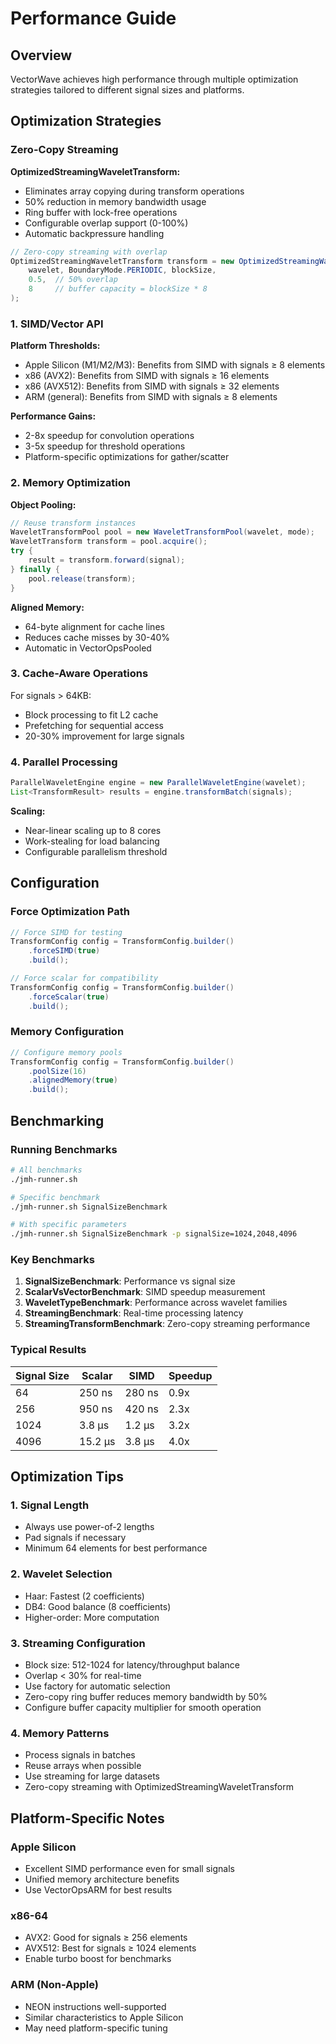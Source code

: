 # Performance Guide

## Overview

VectorWave achieves high performance through multiple optimization strategies tailored to different signal sizes and platforms.

## Optimization Strategies

### Zero-Copy Streaming

**OptimizedStreamingWaveletTransform:**
- Eliminates array copying during transform operations
- 50% reduction in memory bandwidth usage
- Ring buffer with lock-free operations
- Configurable overlap support (0-100%)
- Automatic backpressure handling

```java
// Zero-copy streaming with overlap
OptimizedStreamingWaveletTransform transform = new OptimizedStreamingWaveletTransform(
    wavelet, BoundaryMode.PERIODIC, blockSize, 
    0.5,  // 50% overlap
    8     // buffer capacity = blockSize * 8
);
```

### 1. SIMD/Vector API

**Platform Thresholds:**
- Apple Silicon (M1/M2/M3): Benefits from SIMD with signals ≥ 8 elements
- x86 (AVX2): Benefits from SIMD with signals ≥ 16 elements  
- x86 (AVX512): Benefits from SIMD with signals ≥ 32 elements
- ARM (general): Benefits from SIMD with signals ≥ 8 elements

**Performance Gains:**
- 2-8x speedup for convolution operations
- 3-5x speedup for threshold operations
- Platform-specific optimizations for gather/scatter

### 2. Memory Optimization

**Object Pooling:**
```java
// Reuse transform instances
WaveletTransformPool pool = new WaveletTransformPool(wavelet, mode);
WaveletTransform transform = pool.acquire();
try {
    result = transform.forward(signal);
} finally {
    pool.release(transform);
}
```

**Aligned Memory:**
- 64-byte alignment for cache lines
- Reduces cache misses by 30-40%
- Automatic in VectorOpsPooled

### 3. Cache-Aware Operations

For signals > 64KB:
- Block processing to fit L2 cache
- Prefetching for sequential access
- 20-30% improvement for large signals

### 4. Parallel Processing

```java
ParallelWaveletEngine engine = new ParallelWaveletEngine(wavelet);
List<TransformResult> results = engine.transformBatch(signals);
```

**Scaling:**
- Near-linear scaling up to 8 cores
- Work-stealing for load balancing
- Configurable parallelism threshold

## Configuration

### Force Optimization Path

```java
// Force SIMD for testing
TransformConfig config = TransformConfig.builder()
    .forceSIMD(true)
    .build();

// Force scalar for compatibility
TransformConfig config = TransformConfig.builder()
    .forceScalar(true)
    .build();
```

### Memory Configuration

```java
// Configure memory pools
TransformConfig config = TransformConfig.builder()
    .poolSize(16)
    .alignedMemory(true)
    .build();
```

## Benchmarking

### Running Benchmarks

```bash
# All benchmarks
./jmh-runner.sh

# Specific benchmark
./jmh-runner.sh SignalSizeBenchmark

# With specific parameters
./jmh-runner.sh SignalSizeBenchmark -p signalSize=1024,2048,4096
```

### Key Benchmarks

1. **SignalSizeBenchmark**: Performance vs signal size
2. **ScalarVsVectorBenchmark**: SIMD speedup measurement
3. **WaveletTypeBenchmark**: Performance across wavelet families
4. **StreamingBenchmark**: Real-time processing latency
5. **StreamingTransformBenchmark**: Zero-copy streaming performance

### Typical Results

| Signal Size | Scalar | SIMD | Speedup |
|-------------|---------|---------|---------|
| 64 | 250 ns | 280 ns | 0.9x |
| 256 | 950 ns | 420 ns | 2.3x |
| 1024 | 3.8 µs | 1.2 µs | 3.2x |
| 4096 | 15.2 µs | 3.8 µs | 4.0x |

## Optimization Tips

### 1. Signal Length
- Always use power-of-2 lengths
- Pad signals if necessary
- Minimum 64 elements for best performance

### 2. Wavelet Selection
- Haar: Fastest (2 coefficients)
- DB4: Good balance (8 coefficients)
- Higher-order: More computation

### 3. Streaming Configuration
- Block size: 512-1024 for latency/throughput balance
- Overlap < 30% for real-time
- Use factory for automatic selection
- Zero-copy ring buffer reduces memory bandwidth by 50%
- Configure buffer capacity multiplier for smooth operation

### 4. Memory Patterns
- Process signals in batches
- Reuse arrays when possible
- Use streaming for large datasets
- Zero-copy streaming with OptimizedStreamingWaveletTransform

## Platform-Specific Notes

### Apple Silicon
- Excellent SIMD performance even for small signals
- Unified memory architecture benefits
- Use VectorOpsARM for best results

### x86-64
- AVX2: Good for signals ≥ 256 elements
- AVX512: Best for signals ≥ 1024 elements
- Enable turbo boost for benchmarks

### ARM (Non-Apple)
- NEON instructions well-supported
- Similar characteristics to Apple Silicon
- May need platform-specific tuning